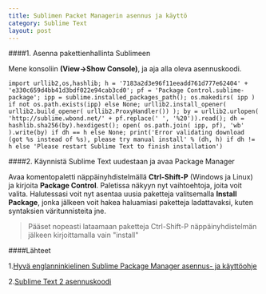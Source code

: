 ```yaml
---
title: Sublimen Packet Managerin asennus ja käyttö
category: Sublime Text
layout: post
---
```


####1. Asenna pakettienhallinta Sublimeen

Mene konsoliin **(View->Show Console)**, ja aja alla oleva asennuskoodi.
```
import urllib2,os,hashlib; h = '7183a2d3e96f11eeadd761d777e62404' + 'e330c659d4bb41d3bdf022e94cab3cd0'; pf = 'Package Control.sublime-package'; ipp = sublime.installed_packages_path(); os.makedirs( ipp ) if not os.path.exists(ipp) else None; urllib2.install_opener( urllib2.build_opener( urllib2.ProxyHandler()) ); by = urllib2.urlopen( 'http://sublime.wbond.net/' + pf.replace(' ', '%20')).read(); dh = hashlib.sha256(by).hexdigest(); open( os.path.join( ipp, pf), 'wb' ).write(by) if dh == h else None; print('Error validating download (got %s instead of %s), please try manual install' % (dh, h) if dh != h else 'Please restart Sublime Text to finish installation') 
```

####2. Käynnistä Sublime Text uudestaan ja avaa Package Manager

Avaa komentopaletti näppäinyhdistelmällä **Ctrl-Shift-P** (Windows ja Linux) ja kirjoita **Package Control**.
Paletissa näkyyn nyt vaihtoehtoja, joita voit valita. Halutessasi voit nyt asentaa uusia paketteja valitsemalla **Install Package**, jonka jälkeen voit hakea haluamiasi paketteja ladattavaksi, kuten syntaksien väritunnisteita jne.

> Pääset nopeasti lataamaan paketteja Ctrl-Shift-P näppäinyhdistelmän jälkeen kirjoittamalla vain "install"


####Lähteet

1.[Hyvä englanninkielinen Sublime Package Manager asennus- ja käyttöohje](http://www.granneman.com/webdev/editors/sublime-text/packages/how-to-install-and-use-package-control/)

2.[Sublime Text 2 asennuskoodi](https://sublime.wbond.net/installation#st2)
